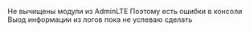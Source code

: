 Не вычищены модули из AdminLTE
Поэтому есть ошибки в консоли
Выод информации из логов пока не успеваю сделать
